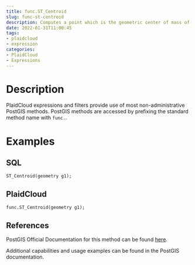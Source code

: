 ```yaml
---
title: func.ST_Centroid
slug: func-st-centroid
description: Computes a point which is the geometric center of mass of a geometry
date: 2022-01-31T11:00:45
tags:
- plaidcloud
- expression
categories:
- PlaidCloud
- Expressions
---
```



# Description


PlaidCloud expressions and filters provide use of most non-administrative PostGIS methods. PostGIS methods are accessed by prefixing the standard method name with `func.`.



# Examples


## SQL



```
ST_Centroid(geometry g1); 
```


## PlaidCloud



```
func.ST_Centroid(geometry g1); 
```


## References


PostGIS Official Documentation for this method can be found [here](https://postgis.net/docs/manual-3.1/ST_Centroid.html).



Additional capabilities and usage examples can be found in the PostGIS documentation.

